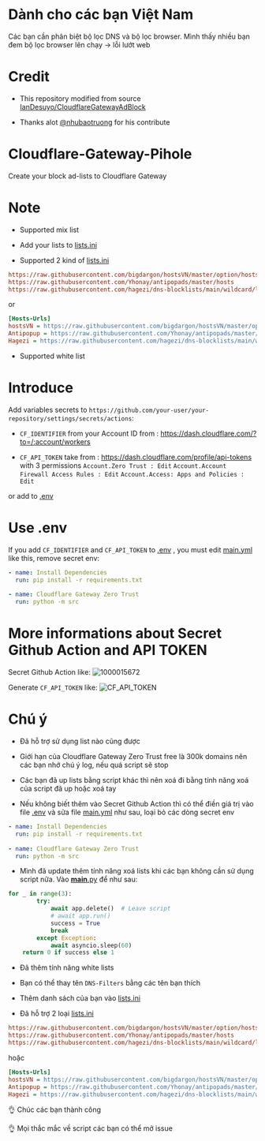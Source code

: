 # Dành cho các bạn Việt Nam

Các bạn cần phân biệt bộ lọc DNS và bộ lọc browser. Mình thấy nhiều bạn đem bộ lọc browser lên chạy -> lỗi lướt web

# Credit

* This repository modified from source [IanDesuyo/CloudflareGatewayAdBlock](https://github.com/IanDesuyo/CloudflareGatewayAdBlock)

* Thanks alot [@nhubaotruong](https://github.com/nhubaotruong) for his contribute 

# Cloudflare-Gateway-Pihole
Create your block ad-lists to Cloudflare Gateway

# Note

* Supported mix list

* Add your lists to [lists.ini](lists.ini)

* Supported 2 kind of [lists.ini](lists.ini)

```ini
https://raw.githubusercontent.com/bigdargon/hostsVN/master/option/hosts-VN
https://raw.githubusercontent.com/Yhonay/antipopads/master/hosts
https://raw.githubusercontent.com/hagezi/dns-blocklists/main/wildcard/light-onlydomains.txt
```
or
```ini
[Hosts-Urls]
hostsVN = https://raw.githubusercontent.com/bigdargon/hostsVN/master/option/hosts-VN
Antipopup = https://raw.githubusercontent.com/Yhonay/antipopads/master/hosts
Hagezi = https://raw.githubusercontent.com/hagezi/dns-blocklists/main/wildcard/light-onlydomains.txt
```

* Supported white list 

# Introduce
Add variables secrets to 
`https://github.com/your-user/your-repository/settings/secrets/actions`:

* `CF_IDENTIFIER` from your Account ID from : https://dash.cloudflare.com/?to=/:account/workers

* `CF_API_TOKEN` take from : https://dash.cloudflare.com/profile/api-tokens with 3 permissions `Account.Zero Trust : Edit` `Account.Account Firewall Access Rules : Edit` `Account.Access: Apps and Policies : Edit`

or add to  [.env](.env)

# Use .env

If you add `CF_IDENTIFIER` and `CF_API_TOKEN` to [.env](.env) , you must edit [main.yml](.github/workflows/main.yml) like this, remove secret env:

```yml
- name: Install Dependencies
  run: pip install -r requirements.txt
          
- name: Cloudflare Gateway Zero Trust 
  run: python -m src 
```

# More informations about Secret Github Action and API TOKEN 

Secret Github Action like:
![1000015672](https://github.com/luxysiv/Cloudflare-Gateway-Pihole/assets/46205571/6bd7f41d-0ca5-4944-95d3-d41dfd913c60)



Generate `CF_API_TOKEN` like:
![CF_API_TOKEN](https://github.com/luxysiv/Cloudflare-Gateway-Pihole/assets/46205571/a5b90438-26cc-49ae-9a55-5409a90b683f)

# Chú ý 

* Đã hỗ trợ sử dụng list nào cũng được 

* Giới hạn của Cloudflare Gateway Zero Trust free là 300k domains nên các bạn nhớ chú ý log, nếu quá script sẽ stop

* Các bạn đã up lists bằng script khác thì nên xoá đi bằng tính năng xoá của script đã up hoặc xoá tay

* Nếu không biết thêm vào Secret Github Action thì có thể điền giá trị vào file [.env](.env) và sửa file [main.yml](.github/workflows/main.yml) như sau, loại bỏ các dòng secret env
```yml
- name: Install Dependencies
  run: pip install -r requirements.txt
          
- name: Cloudflare Gateway Zero Trust 
  run: python -m src 
```

* Mình đã update thêm tính năng xoá lists khi các bạn không cần sử dụng script nữa. Vào [__main__.py](src/__main__.py) để như sau:

```python
for _ in range(3):
        try:
            await app.delete()  # Leave script
            # await app.run()
            success = True
            break  
        except Exception:
            await asyncio.sleep(60)
    return 0 if success else 1
```


* Đã thêm tính năng white lists

* Bạn có thể thay tên `DNS-Filters` bằng các tên bạn thích 

* Thêm danh sách của bạn vào [lists.ini](lists.ini)

* Đã hỗ trợ 2 loại [lists.ini](lists.ini)

```ini
https://raw.githubusercontent.com/bigdargon/hostsVN/master/option/hosts-VN
https://raw.githubusercontent.com/Yhonay/antipopads/master/hosts
https://raw.githubusercontent.com/hagezi/dns-blocklists/main/wildcard/light-onlydomains.txt
```
hoặc
```ini
[Hosts-Urls]
hostsVN = https://raw.githubusercontent.com/bigdargon/hostsVN/master/option/hosts-VN
Antipopup = https://raw.githubusercontent.com/Yhonay/antipopads/master/hosts
Hagezi = https://raw.githubusercontent.com/hagezi/dns-blocklists/main/wildcard/light-onlydomains.txt
```


👌 Chúc các bạn thành công 

👌 Mọi thắc mắc về script các bạn có thể mở issue
